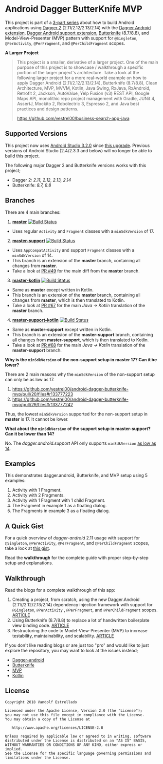 # Android Dagger ButterKnife MVP

This project is part of a 
[3-part series](https://proandroiddev.com/how-to-android-dagger-2-10-2-11-butterknife-mvp-part-1-eb0f6b970fd) 
about how to build Android applications using 
[Dagger 2](https://github.com/google/dagger) (2.11/2.12/2.13/2.14) with the 
[Dagger Android extension](https://github.com/google/dagger/tree/master/java/dagger/android), 
[Dagger Android support extension](https://github.com/google/dagger/tree/master/java/dagger/android/support), 
[Butterknife](https://github.com/JakeWharton/butterknife) (8.7/8.8), and Model-View-Presenter (MVP) pattern 
with support for `@Singleton`, `@PerActivity`, `@PerFragment`, and `@PerChildFragment` scopes.

**A Larger Project**

> This project is a smaller, derivative of a larger project. One of the main purpose of this project 
is to showcase / walkthrough a specific portion of the larger project's architecture. Take a look at
the following larger project for a more real-world example on how to apply Dagger Android (2.11/2.12/2.13/2.14), 
Butterknife (8.7/8.8), Clean Architecture, MVP, MVVM, Kotlin, Java Swing, RxJava, RxAndroid, Retrofit 2, 
Jackson, AutoValue, Yelp Fusion (v3) REST API, Google Maps API, monolithic repo project management 
with Gradle, JUNit 4, AssertJ, Mockito 2, Robolectric 3, Espresso 2, and Java best practices and
design patterns.
>
> https://github.com/vestrel00/business-search-app-java

## Supported Versions

This project now uses [Android Studio 3.2.0](https://developer.android.com/studio/archive.html) since
[this upgrade](https://github.com/vestrel00/android-dagger-butterknife-mvp/issues/70). Previous versions
of Android Studio (2.4/2.3.3 and below) will no longer be able to build this project.

The following major Dagger 2 and Butterknife versions works with this project;

- Dagger 2: *2.11, 2.12, 2.13, 2.14*
- Butterknife: *8.7, 8.8*

## Branches

There are 4 main branches:

1. [**master**](https://github.com/vestrel00/android-dagger-butterknife-mvp/tree/master) 
   [![Build Status](https://travis-ci.org/vestrel00/android-dagger-butterknife-mvp.svg?branch=master)](https://travis-ci.org/vestrel00/android-dagger-butterknife-mvp)

  - Uses regular `Activity` and `Fragment` classes with a `minSdkVersion` of 17.

2. [**master-support**](https://github.com/vestrel00/android-dagger-butterknife-mvp/tree/master-support)
   [![Build Status](https://travis-ci.org/vestrel00/android-dagger-butterknife-mvp.svg?branch=master-support)](https://travis-ci.org/vestrel00/android-dagger-butterknife-mvp)

  - Uses `AppCompatActivity` and support `Fragment` classes with a `minSdkVersion` of 14.
  - This branch is an extension of the **master** branch, containing all changes from **master**.
  - Take a look at [PR #49](https://github.com/vestrel00/android-dagger-butterknife-mvp/pull/49) for
    the main diff from the **master** branch.

3. [**master-kotlin**](https://github.com/vestrel00/android-dagger-butterknife-mvp/tree/master-kotlin) 
   [![Build Status](https://travis-ci.org/vestrel00/android-dagger-butterknife-mvp.svg?branch=master-kotlin)](https://travis-ci.org/vestrel00/android-dagger-butterknife-mvp)

  - Same as **master** except written in Kotlin.
  - This branch is an extension of the **master** branch, containing all changes from **master**,
    which is then translated to Kotlin.
  - Take a look at [PR #67](https://github.com/vestrel00/android-dagger-butterknife-mvp/pull/67) for
    the main *Java -> Kotlin* translation of the **master** branch.
  

4. [**master-support-kotlin**](https://github.com/vestrel00/android-dagger-butterknife-mvp/tree/master-support-kotlin) 
   [![Build Status](https://travis-ci.org/vestrel00/android-dagger-butterknife-mvp.svg?branch=master-support-kotlin)](https://travis-ci.org/vestrel00/android-dagger-butterknife-mvp)

  - Same as **master-support** except written in Kotlin.
  - This branch is an extension of the **master-support** branch, containing all changes from 
    **master-support**, which is then translated to Kotlin.
  - Take a look at [PR #68](https://github.com/vestrel00/android-dagger-butterknife-mvp/pull/68) for
    the main *Java -> Kotlin* translation of the **master-support** branch.

**Why is the `minSdkVersion` of the non-support setup in master 17? Can it be lower?**

There are 2 main reasons why the `minSdkVersion` of the non-support setup can only be as low as 17.

1. https://github.com/vestrel00/android-dagger-butterknife-mvp/pull/20/files#r133777223
2. https://github.com/vestrel00/android-dagger-butterknife-mvp/pull/29/files#r133777242

Thus, the lowest `minSdkVersion` supported for the non-support setup in **master** is 17. 
It cannot be lower.

**What about the `minSdkVersion` of the support setup in master-support? Can it be lower than 14?**

No. The *dagger.android.support* API only supports `minSdkVersion` 
[as low as 14](https://github.com/vestrel00/android-dagger-butterknife-mvp/pull/49/files#r133043880).

## Examples

This demonstrates dagger.android, Butterknife, and MVP setup using 5 examples:

1. Activity with 1 Fragment.
2. Activity with 2 Fragments.
3. Activity with 1 Fragment with 1 child Fragment.
4. The Fragment in example 1 as a floating dialog.
5. The Fragments in example 3 as a floating dialog.

## A Quick Gist

For a quick overview of *dagger-android* 2.11 usage with support for `@Singleton`, `@PerActivity`, 
`@PerFragment`, and `@PerChildFragment` scopes, take a look at 
[this gist](https://gist.github.com/vestrel00/64be913f954989fe52c674247e093218). 

Read the **walkthrough** for the complete guide with proper step-by-step setup and explanations.

## Walkthrough

Read the blogs for a complete walkthrough of this app:

1. Creating a project, from scratch, using the new Dagger.Android (2.11//2.12/2.13/2.14) dependency injection 
   framework with support for `@Singleton`, `@PerActivity` , `@PerFragment`, and `@PerChildFragment` scopes. 
   [ARTICLE](https://proandroiddev.com/how-to-android-dagger-2-10-2-11-butterknife-mvp-part-1-eb0f6b970fd)
2. Using Butterknife (8.7/8.8) to replace a lot of handwritten boilerplate view binding code. 
   [ARTICLE](https://proandroiddev.com/how-to-android-dagger-2-10-2-11-butterknife-mvp-part-2-6eaf60965df7)
3. Restructuring the code to Model-View-Presenter (MVP) to increase testability, maintainability, 
   and scalability.
   [ARTICLE](https://proandroiddev.com/how-to-android-dagger-2-10-2-11-butterknife-mvp-part-3-ed5acf40eb19)

If you don't like reading blogs or are just too "pro" and would like to just explore the repository,
you may want to look at the issues instead;

- [Dagger-android](https://github.com/vestrel00/android-dagger-butterknife-mvp/issues?q=label%3A%22A%3A+dagger.android%22+is%3Aclosed+sort%3Acreated-asc)
- [Butterknife](https://github.com/vestrel00/android-dagger-butterknife-mvp/issues?q=label%3A%22B%3A+butterknife%22+is%3Aclosed+sort%3Acreated-asc)
- [MVP](https://github.com/vestrel00/android-dagger-butterknife-mvp/issues?q=is%3Aclosed+sort%3Acreated-asc+label%3A%22C%3A+mvp%22)
- [Kotlin](https://github.com/vestrel00/android-dagger-butterknife-mvp/issues?q=sort%3Acreated-asc+label%3AKotlin+is%3Aclosed)

## License

    Copyright 2018 Vandolf Estrellado
    
    Licensed under the Apache License, Version 2.0 (the "License");
    you may not use this file except in compliance with the License.
    You may obtain a copy of the License at
    
       http://www.apache.org/licenses/LICENSE-2.0
    
    Unless required by applicable law or agreed to in writing, software
    distributed under the License is distributed on an "AS IS" BASIS,
    WITHOUT WARRANTIES OR CONDITIONS OF ANY KIND, either express or implied.
    See the License for the specific language governing permissions and
    limitations under the License.
